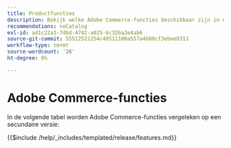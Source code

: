 ```yaml
---
title: Productfuncties
description: Bekijk welke Adobe Commerce-functies beschikbaar zijn in een specifieke releaseversie.
recommendations: noCatalog
exl-id: ad1c22a3-74bd-4742-a025-6c326a3e4ab6
source-git-commit: 55512521254c49511100a557a4b00cf3ebee0311
workflow-type: tm+mt
source-wordcount: '26'
ht-degree: 0%

---
```


# Adobe Commerce-functies

In de volgende tabel worden Adobe Commerce-functies vergeleken op een secundaire versie:

{{$include /help/_includes/templated/release/features.md}}

<!-- Last updated from includes: 2023-01-26 13:40:02 -->
